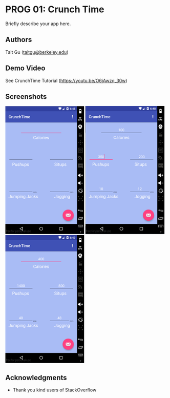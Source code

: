 # PROG 01: Crunch Time

Briefly describe your app here.

## Authors

Tait Gu ([taitgu@berkeley.edu](mailto:taitgu@berkeley.edu))

## Demo Video

See CrunchTime Tutorial (https://youtu.be/O6jAwzq_30w)

## Screenshots

<img src="screenshots/crunchtime.png" height="400" alt="Screenshot"/>
<img src="screenshots/pushups.png" height="400" alt="Screenshot"/>
<img src="screenshots/calories.png" height="400" alt="Screenshot"/>


## Acknowledgments

* Thank you kind users of StackOverflow

